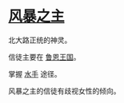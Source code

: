 # [风暴之主](../神明/风暴之主.md)

北大路正统的神灵。

信徒主要在 [鲁恩王国](../国家/鲁恩王国.md)。

掌握 [水手](../途径/水手.md) 途径。

风暴之主的信徒有歧视女性的倾向。
